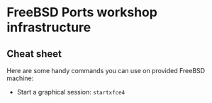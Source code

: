 # FreeBSD Ports workshop infrastructure

## Cheat sheet

Here are some handy commands you can use on provided FreeBSD machine:

* Start a graphical session: `startxfce4`
